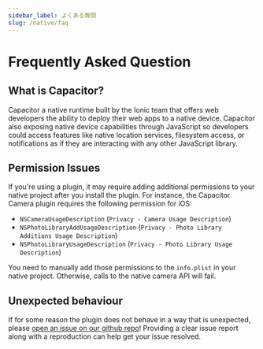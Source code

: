 ```yaml
---
sidebar_label: よくある質問
slug: /native/faq
---
```


# Frequently Asked Question

## What is Capacitor? 

Capacitor a native runtime built by the Ionic team that offers web developers the ability to deploy their web apps to a native device. Capacitor also exposing native device capabilities through JavaScript so developers could access features like native location services, filesystem access, or notifications as if they are interacting with any other JavaScript library. 

## Permission Issues

If you're using a plugin, it may require adding additional permissions to your native project after you install the plugin. For instance, the Capacitor Camera plugin requires the following permission for iOS:

- `NSCameraUsageDescription` (`Privacy - Camera Usage Description`)
- `NSPhotoLibraryAddUsageDescription` (`Privacy - Photo Library Additions Usage Description`)
- `NSPhotoLibraryUsageDescription` (`Privacy - Photo Library Usage Description`)

You need to manually add those permissions to the `info.plist` in your native project. Otherwise, calls to the native camera API will fail. 


## Unexpected behaviour

If for some reason the plugin does not behave in a way that is unexpected, please [open an issue on our github repo](https://github.com/ionic-team/capacitor-plugins)! Providing a clear issue report along with a reproduction can help get your issue resolved.
